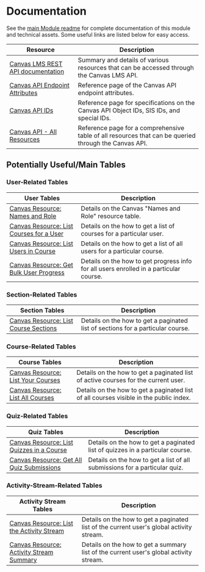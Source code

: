 # Documentation

See the [main Module readme](https://github.com/microsoft/OpenEduAnalytics/tree/main/modules/module_catalog/Canvas) for complete documentation of this module and technical assets. Some useful links are listed below for easy access.

| Resource | Description |
| --- | --- |
| [Canvas LMS REST API documentation](https://canvas.instructure.com/doc/api/index.html) | Summary and details of various resources that can be accessed through the Canvas LMS API. |
| [Canvas API Endpoint Attributes](https://canvas.instructure.com/doc/api/file.endpoint_attributes.html) | Reference page of the Canvas API endpoint attributes. |
| [Canvas API IDs](https://canvas.instructure.com/doc/api/file.object_ids.html) | Reference page for specifications on the Canvas API Object IDs, SIS IDs, and special IDs. |
| [Canvas API - All Resources](https://canvas.instructure.com/doc/api/all_resources.html) | Reference page for a comprehensive table of all resources that can be queried through the Canvas API. |

## Potentially Useful/Main Tables

### User-Related Tables

| User Tables | Description |
| --- | --- |
| [Canvas Resource: Names and Role](https://canvas.instructure.com/doc/api/names_and_role.html#method.lti/ims/names_and_roles.course_index) | Details on the Canvas "Names and Role" resource table. |
| [Canvas Resource: List Courses for a User](https://canvas.instructure.com/doc/api/all_resources.html#method.courses.user_index) | Details on the how to get a list of courses for a particular user. |
| [Canvas Resource: List Users in Course](https://canvas.instructure.com/doc/api/courses.html#method.courses.users) | Details on the how to get a list of all users for a particular course. |
| [Canvas Resource: Get Bulk User Progress](https://canvas.instructure.com/doc/api/all_resources.html#method.courses.bulk_user_progress) | Details on the how to get progress info for all users enrolled in a particular course. |

### Section-Related Tables

| Section Tables | Description |
| --- | --- |
| [Canvas Resource: List Course Sections](https://canvas.instructure.com/doc/api/all_resources.html#method.sections.index) | Details on the how to get a paginated list of sections for a particular course. |

### Course-Related Tables

| Course Tables | Description |
| --- | --- |
| [Canvas Resource: List Your Courses](https://canvas.instructure.com/doc/api/all_resources.html#method.courses.index) | Details on the how to get a paginated list of active courses for the current user. |
| [Canvas Resource: List All Courses](https://canvas.instructure.com/doc/api/all_resources.html#method.search.all_courses) | Details on the how to get a paginated list of all courses visible in the public index. |

### Quiz-Related Tables

| Quiz Tables | Description |
| --- | --- |
| [Canvas Resource: List Quizzes in a Course](https://canvas.instructure.com/doc/api/all_resources.html#method.quizzes/quizzes_api.index) | Details on the how to get a paginated list of quizzes in a particular course. |
| [Canvas Resource: Get All Quiz Submissions](https://canvas.instructure.com/doc/api/all_resources.html#method.quizzes/quiz_submissions_api.index) | Details on the how to get a list of all submissions for a particular quiz. |

### Activity-Stream-Related Tables

| Activity Stream Tables | Description |
| --- | --- |
| [Canvas Resource: List the Activity Stream](https://canvas.instructure.com/doc/api/all_resources.html#method.users.activity_stream) | Details on the how to get a paginated list of the current user's global activity stream. |
| [Canvas Resource: Activity Stream Summary](https://canvas.instructure.com/doc/api/all_resources.html#method.users.activity_stream_summary) | Details on the how to get a summary list of the current user's global activity stream. |

